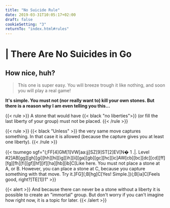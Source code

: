 ```yaml
---
title: "No Suicide Rule"
date: 2019-03-31T10:05:17+02:00
draft: false
cookieSetting: "3"
returnTo: "index.html#rules"
---
```


# | There Are No Suicides in Go
## How nice, huh?

> This one is super easy. You will breeze trough it like nothing, and soon you will play a real game!

**It's simple. You must not (nor really want to) kill your own stones. But there is a reason why I am even telling you this...**

{{< rule >}}
    A stone that would have {{< black "no liberties">}} (or fill the last liberty of your group) must not be placed.
{{< /rule >}}

{{< rule >}}
    {{< black "Unless" >}} the very same move captures something. In that case it is allowed (because the capture gives you at least one liberty).
{{< /rule >}}

{{< tsumego sgf="(;FF[4]GM[1]VW[aa:jj]SZ[9]ST[2]EV[N� 1 .|. Level #2]AB[gg][gh][gi][hh][hi][ig][ih][ii][ga][gb][gc][hc][ic]AW[cb][bc][dc][cd][ff][fg][fh][fi][gf][hf][if][ha][hb][ib]C[Like here. You must not place a stone at A, or B. However, you can place a stone at C, because you capture something with that move. Try it.]FG[1](;B[cc]C[Correct!])(;B[hg]C[Yes! Simple.])(;B[ia]C[Feels good, right?]TE[1])1" >}}

{{< alert >}}
    And because there can never be a stone without a liberty it is possible to create an "immortal" group. But don't worry if you can't imagine how right now, it is a topic for later.
{{< /alert >}}